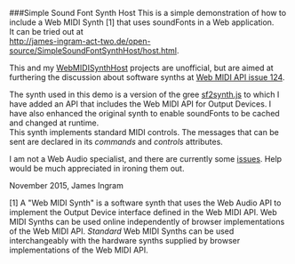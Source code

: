 ###Simple Sound Font Synth Host
This is a simple demonstration of how to include a Web MIDI Synth [1] that uses soundFonts in a Web application.<br/>
It can be tried out at<br />
http://james-ingram-act-two.de/open-source/SimpleSoundFontSynthHost/host.html.

This and my [WebMIDISynthHost](https://github.com/notator/WebMIDISynthHost) projects are unofficial, but are aimed at furthering the discussion about software synths at [Web MIDI API issue 124](https://github.com/WebAudio/web-midi-api/issues/124).<br />

The synth used in this demo is a version of the gree [sf2synth.js](https://github.com/gree/sf2synth.js) to which I have added an API that includes the Web MIDI API for Output Devices. I have also enhanced the original synth to enable soundFonts to be cached and changed at runtime.<br />
This synth implements standard MIDI controls. The messages that can be sent are declared in its *commands* and *controls* attributes.
<br />

I am not a Web Audio specialist, and there are currently some [issues](https://github.com/notator/SimpleSoundFontSynthHost/issues). Help would be much appreciated in ironing them out.

November 2015,
James Ingram

[1] A "Web MIDI Synth" is a software synth that uses the Web Audio API to implement the Output Device interface defined in the Web MIDI API. Web MIDI Synths can be used online independently of browser implementations of the Web MIDI API. *Standard* Web MIDI Synths can be used interchangeably with the hardware synths supplied by browser implementations of the Web MIDI API.<br />
